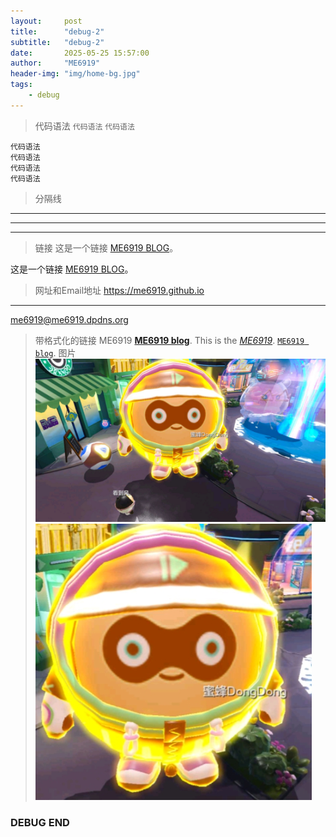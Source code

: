 ```yaml
---
layout:     post
title:      "debug-2"
subtitle:   "debug-2"
date:       2025-05-25 15:57:00
author:     "ME6919"
header-img: "img/home-bg.jpg"
tags:
    - debug
---
```


> 代码语法
`代码语法`
``代码语法``
```
代码语法
代码语法
代码语法
代码语法
```
> 分隔线
***

---

____________________

> 链接
这是一个链接 [ME6919 BLOG](https://me6919.github.io)。

这是一个链接 [ME6919 BLOG](https://me6919.github.io "6919 blog")。
> 网址和Email地址
<https://me6919.github.io>
*********************************************
<me6919@me6919.dpdns.org>
> 带格式化的链接
ME6919 **[ME6919 blog](https://me6919.github.io)**.
This is the *[ME6919](https://me6919.github.io)*.
[`ME6919 blog`](https://me6919.github.io).
> 图片
![这是图片](/img/home-bg.jpg "6919")
[![ME6919](img/ME6919.jpg "ME6919")](https://me6919.github.io)

### DEBUG END

